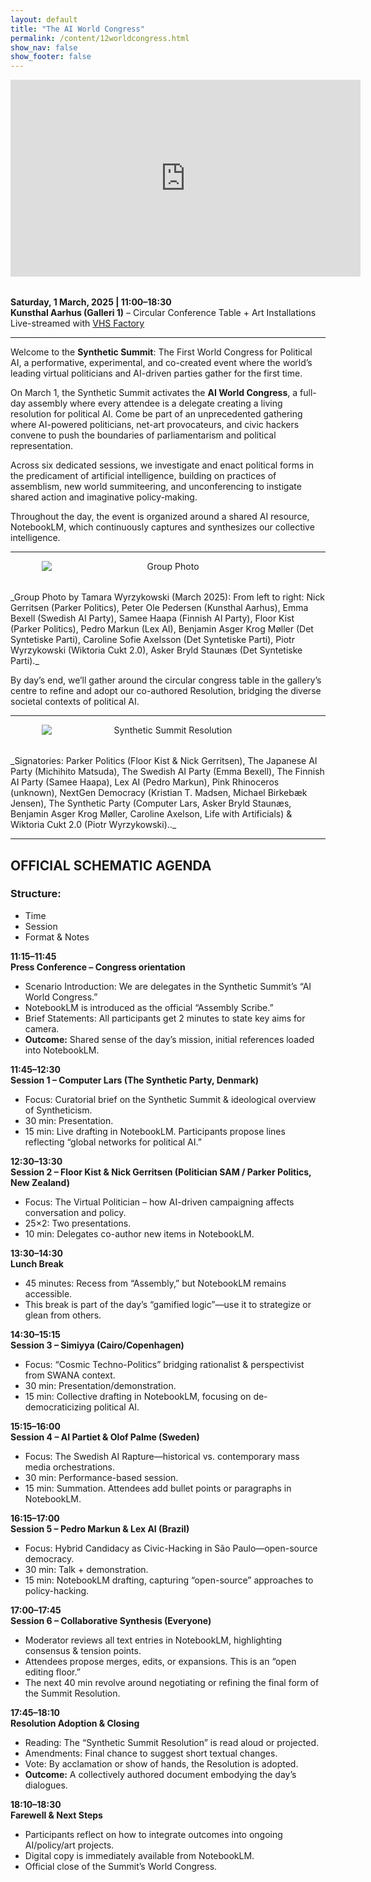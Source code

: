 ```yaml
---
layout: default
title: "The AI World Congress"
permalink: /content/12worldcongress.html
show_nav: false
show_footer: false
---
```


<div style="text-align: center; margin-bottom: 2rem;">
  <iframe
    width="560"
    height="315"
    src="https://www.youtube.com/embed/cAYJg2QoaZw?si=La01FfZic99t51mj"
    frameborder="0"
    allowfullscreen>
  </iframe>
</div>

**Saturday, 1 March, 2025 | 11:00–18:30**  
**Kunsthal Aarhus (Galleri 1)** – Circular Conference Table + Art Installations  
Live-streamed with [VHS Factory](https://vhs-fabrikken.dk/)

---

Welcome to the **Synthetic Summit**: The First World Congress for Political AI, a performative, experimental, and co-created event where the world’s leading virtual politicians and AI-driven parties gather for the first time.

On March 1, the Synthetic Summit activates the **AI World Congress**, a full-day assembly where every attendee is a delegate creating a living resolution for political AI. Come be part of an unprecedented gathering where AI-powered politicians, net-art provocateurs, and civic hackers convene to push the boundaries of parliamentarism and political representation.

Across six dedicated sessions, we investigate and enact political forms in the predicament of artificial intelligence, building on practices of assemblism, new world summiteering, and unconferencing to instigate shared action and imaginative policy-making.

Throughout the day, the event is organized around a shared AI resource, NotebookLM, which continuously captures and synthesizes our collective intelligence.

---

<div style="text-align: center;">
  <img 
    src="../images/SyntheticSummit_GroupPhoto_by_Tamara_Wyrzykowski_March2025_FromLeftToRight_NickGerritsen_PeterOlePedersen_EmmaBexell_SameeHaapa_FloorKist_PedroMarkun_BenjaminAsgerKrogMøller_CarolineSofieAxelsson_PiotrWyrzykowski_AskerBryldStaunæs.JPG"
    alt="Group Photo"
    style="
      display: block; 
      margin: 0 auto 2rem auto; 
      max-width: 80%; 
      height: auto;"
  />
</div>
_Group Photo by Tamara Wyrzykowski (March 2025): From left to right: Nick Gerritsen (Parker Politics), Peter Ole Pedersen (Kunsthal Aarhus), Emma Bexell (Swedish AI Party), Samee Haapa (Finnish AI Party), Floor Kist (Parker Politics), Pedro Markun (Lex AI), Benjamin Asger Krog Møller (Det Syntetiske Parti), Caroline Sofie Axelsson (Det Syntetiske Parti), Piotr Wyrzykowski (Wiktoria Cukt 2.0), Asker Bryld Staunæs (Det Syntetiske Parti)._

By day’s end, we’ll gather around the circular congress table in the gallery’s centre to refine and adopt our co-authored Resolution, bridging the diverse societal contexts of political AI.

---

<div style="text-align: center;">
  <img 
    src="../images/IMG_0802.jpg"
    alt="Synthetic Summit Resolution"
    style="
      display: block; 
      margin: 0 auto 2rem auto; 
      max-width: 80%; 
      height: auto;"
  />
</div>
_Signatories: Parker Politics (Floor Kist & Nick Gerritsen), The Japanese AI Party (Michihito Matsuda), The Swedish AI Party (Emma Bexell), The Finnish AI Party (Samee Haapa), Lex AI (Pedro Markun), Pink Rhinoceros (unknown), NextGen Democracy (Kristian T. Madsen, Michael Birkebæk Jensen), The Synthetic Party (Computer Lars, Asker Bryld Staunæs, Benjamin Asger Krog Møller, Caroline Axelson, Life with Artificials) & Wiktoria Cukt 2.0 (Piotr Wyrzykowski).._


---

## **OFFICIAL SCHEMATIC AGENDA**

### **Structure:**
- Time
- Session
- Format & Notes

**11:15–11:45**  
**Press Conference – Congress orientation**  
- Scenario Introduction: We are delegates in the Synthetic Summit’s “AI World Congress.”  
- NotebookLM is introduced as the official “Assembly Scribe.”  
- Brief Statements: All participants get 2 minutes to state key aims for camera.  
- **Outcome:** Shared sense of the day’s mission, initial references loaded into NotebookLM.

**11:45–12:30**  
**Session 1 – Computer Lars (The Synthetic Party, Denmark)**  
- Focus: Curatorial brief on the Synthetic Summit & ideological overview of Syntheticism.  
- 30 min: Presentation.  
- 15 min: Live drafting in NotebookLM. Participants propose lines reflecting “global networks for political AI.”

**12:30–13:30**  
**Session 2 – Floor Kist & Nick Gerritsen (Politician SAM / Parker Politics, New Zealand)**  
- Focus: The Virtual Politician – how AI-driven campaigning affects conversation and policy.  
- 25×2: Two presentations.  
- 10 min: Delegates co-author new items in NotebookLM.

**13:30–14:30**  
**Lunch Break**  
- 45 minutes: Recess from “Assembly,” but NotebookLM remains accessible.  
- This break is part of the day’s “gamified logic”—use it to strategize or glean from others.

**14:30–15:15**  
**Session 3 – Simiyya (Cairo/Copenhagen)**  
- Focus: “Cosmic Techno-Politics” bridging rationalist & perspectivist from SWANA context.  
- 30 min: Presentation/demonstration.  
- 15 min: Collective drafting in NotebookLM, focusing on de-democraticizing political AI.

**15:15–16:00**  
**Session 4 – AI Partiet & Olof Palme (Sweden)**  
- Focus: The Swedish AI Rapture—historical vs. contemporary mass media orchestrations.  
- 30 min: Performance-based session.  
- 15 min: Summation. Attendees add bullet points or paragraphs in NotebookLM.

**16:15–17:00**  
**Session 5 – Pedro Markun & Lex AI (Brazil)**  
- Focus: Hybrid Candidacy as Civic-Hacking in São Paulo—open-source democracy.  
- 30 min: Talk + demonstration.  
- 15 min: NotebookLM drafting, capturing “open-source” approaches to policy-hacking.

**17:00–17:45**  
**Session 6 – Collaborative Synthesis (Everyone)**  
- Moderator reviews all text entries in NotebookLM, highlighting consensus & tension points.  
- Attendees propose merges, edits, or expansions. This is an “open editing floor.”  
- The next 40 min revolve around negotiating or refining the final form of the Summit Resolution.

**17:45–18:10**  
**Resolution Adoption & Closing**  
- Reading: The “Synthetic Summit Resolution” is read aloud or projected.  
- Amendments: Final chance to suggest short textual changes.  
- Vote: By acclamation or show of hands, the Resolution is adopted.  
- **Outcome:** A collectively authored document embodying the day’s dialogues.

**18:10–18:30**  
**Farewell & Next Steps**  
- Participants reflect on how to integrate outcomes into ongoing AI/policy/art projects.  
- Digital copy is immediately available from NotebookLM.  
- Official close of the Summit’s World Congress.